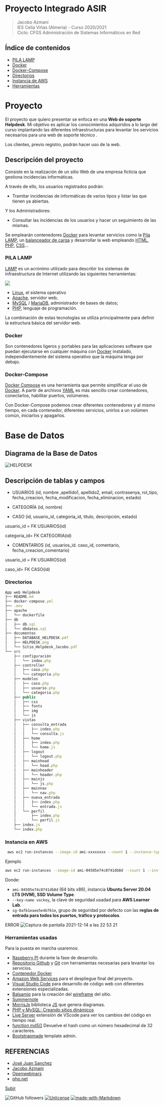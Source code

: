 <a name="top"></a>
# Proyecto Integrado ASIR
> Jacobo Azmani  
> IES Celia Viñas (Almería) - Curso 2020/2021  
> Ciclo: CFGS Administración de Sistemas Informáticos en Red 

## Índice de contenidos
*  [PILA LAMP](#item1)
*  [Docker](#item2)
*  [Docker-Compose](#item3)
*  [Directorios](#item4)
*  [Instancia de AWS](#item5)
*  [Herramientas](#item6)

# Proyecto
El proyecto que quiero presentar se enfoca en una **Web de soporte Helpdesk**. Mi objetivo es aplicar los conocimientos adquiridos a lo largo del curso implantando las diferentes infraestructuras para levantar los servicios necesarios para una web de soporte técnico . 

Los clientes, previo registro, podrán hacer uso de la web.

## Descripción del proyecto
Consiste en la realización de un sitio Web de una empresa ficticia que gestiona incidencias informáticas.

A través de ello, los usuarios registrados podrán:

- Tramitar incidencias de informáticas de varios tipos y listar las que tienen ya abiertas.

Y los Administradores:

- Consultar las incidencias de los usuarios y hacer un seguimiento de las mismas.

  
Se emplearán contenedores [Docker](https://www.docker.com/) para levantar servicios como la [Pila LAMP](https://es.wikipedia.org/wiki/LAMP), un [balanceador de carga](https://es.wikipedia.org/wiki/Equilibrador_de_carga) y desarrollar la web empleando [HTML](https://developer.mozilla.org/es/docs/Web/HTML), [PHP](https://www.php.net/), [CSS](https://developer.mozilla.org/es/docs/Web/CSS)...

  
<a  name="item1"></a>

### PILA LAMP

[LAMP](https://es.wikipedia.org/wiki/LAMP) es un acrónimo utilizado para describir los sistemas de infraestructura de Internet utilizando las siguientes herramientas:

  

![](https://lh4.googleusercontent.com/wmCuTDpkpnkjtu8_EtTcK3usdu5NcQyHkphLmApGya_j3ulA8OGTKAnrIrjVrt7gh-nwF23GYXDFE9AwdEIw8OwkuOHz9Uq_y8XpzFctBODDl23cZQsDL0-Cw267y6xovLe8nwnk)


-  [Linux](https://es.wikipedia.org/wiki/GNU/Linux), el sistema operativo
-  [Apache](https://httpd.apache.org/), servidor web;
-  [MySQL](https://www.mysql.com/) / [MariaDB](https://mariadb.org/), administrador de bases de datos;
-  [PHP](https://www.php.net/), lenguaje de programación.

  

La combinación de estas tecnologías se utiliza principalmente para definir la estructura básica del servidor web.

  

<a  name="item2"></a>

### Docker

  

Son contenedores ligeros y portables para las aplicaciones software que puedan ejecutarse en cualquier máquina con [Docker](https://www.docker.com/) instalado, independientemente del sistema operativo que la máquina tenga por debajo.

  

<a  name="item3"></a>

### Docker-Compose

  

[Docker Compose](https://docs.docker.com/compose/) es una herramienta que permite simplificar el uso de [Docker](https://www.docker.com/). A partir de archivos [YAML](https://es.wikipedia.org/wiki/YAML) es más sencillo crear contenedores, conectarlos, habilitar puertos, volúmenes.

  

Con Docker-Compose podemos crear diferentes contenedores y al mismo tiempo, en cada contenedor, diferentes servicios, unirlos a un volúmen común, iniciarlos y apagarlos.


# Base de Datos

## Diagrama de la Base de Datos

![HELPDESK](https://user-images.githubusercontent.com/58173221/142851931-b79d6ce6-86a5-40cc-8f5e-509bb20f0cfd.png)

  
## Descripción de tablas y campos

-   USUARIOS (id, nombre ,apellido1, apellido2, email, contrasenya, rol_tipo, fecha_creacion, fecha_modificacion, fecha_eliminacion, estado)  

-   CATEGORÍA (id, nombre)  

-   CASO (id,  usuario_id, categoria_id, título, descripción, estado)

usuario_id = FK USUARIOS(id) 

categoria_id= FK CATEGORIA(id) 

-   COMENTARIOS (id, usuarios_id. caso_id, comentario, fecha_creacion_comentario)

usuario_id = FK USUARIOS(id) 

caso_id= FK CASO(id) 

<a name="item4"></a>

### Directorios

```javascript
App web Helpdesk
├── README.md
├── docker-compose.yml
├── .env
├── apache
│   └── dockerfile
├── db
│   ├── db.sql
│   └── dbdatos.sql
├── documentos
│   ├── DATABASE_HELPDESK.pdf
│   ├── HELPDESK.png
│   └── Sitio_Helpdesk_Jacobo.pdf
└── src
    ├── configuración
    │   └── index.php
    ├── controller
    │   ├── caso.php
    │   └── categoria.php
    ├── modelos
    │   ├── caso.php
    │   ├── usuario.php
    │   └── categoria.php
    ├── public
    │   ├── css
    │   ├── fonts
    │   ├── img
    │   └── js
    ├── vistas
    │   ├── consulta_entrada
    │   │ 	├── index.php
    │   │	└── consulta.js
    │   ├── home
    │   │ 	├── index.php
    │   │	└── home.js
    │   ├── logout
    │   │	└── logout.php
    │   ├── mainhead
    │   │	└── head.php
    │   ├── mainheader
    │   │	└── header.php
    │   ├── mainjs
    │   │	└── js.php
    │   ├── mainnav
    │   │	└── nav.php
    │   ├── nueva_entrada
    │   │ 	├── index.php
    │   │	└── entrada.js
    │   └── perfil
    │    	├── index.php
    │   	└── perfil.js
    ├── index.js
    └── index.php

```

<a name="item5"></a>

### Instancia en AWS

```bash
 aws ec2 run-instances --image-id ami-xxxxxxxx --count 1 --instance-type t2.micro --key-name MyKeyPair --security-group-ids sg-903004f8 --subnet-id subnet-6e7f829e
```

Ejemplo
```bash
aws ec2 run-instances --image-id ami-04505e74c0741db8d --count 1 --instance-type t2.micro --key-name vockey --security-group-ids sg-0afb1eaee5e4b761e
```
         
Donde: 
- ``ami-04505e74c0741db8d`` (64 bits x86), instancia **Ubuntu Server 20.04 LTS (HVM), SSD Volume Type**.
- ``--key-name vockey``, la clave de seguridad usadad para **AWS Learner Lab**.
- ``sg-0afb1eaee5e4b761e``, grupo de seguridad por defecto con las **reglas de entrada para todos los puertos, tráfico y protocolos**. 

ERROR
![Captura de pantalla 2021-12-14 a las 22 53 21](https://user-images.githubusercontent.com/58173221/146085557-08bd18af-8765-4d5c-85bc-a580e5bdacce.png)

         
<a name="item6"></a>

### Herramientas usadas

Para la puesta en marcha usaremos:
-  [Raspberry PI](https://www.raspberrypi.org/) durante la fase de desarrollo.
-  [Repositorio Github](https://github.com/) y [Git](https://git-scm.com/) con herramientas necesarias para levantar los servicios.
-  [Contenedor Docker](https://aws.amazon.com/es/docker/)
-  [Amazon Web Services](https://aws.amazon.com/es/) para el despliegue final del proyecto.
-  [Visual Studio Code](https://code.visualstudio.com/) para desarrollo de código web con diferentes extensiones especializadas.
-  [Balsamiq](https://balsamiq.com/) para la creación del [wireframe](https://es.wikipedia.org/wiki/Website_wireframe) del sitio.
-  [Summernote](https://summernote.org/)
-  [MorrisJs](https://morrisjs.github.io/morris.js/) biblioteca [JS](https://developer.mozilla.org/es/docs/Web/JavaScript) que genera diagramas.
-  [PHP y MySQL: Creando sitios dinámicos](https://openwebinars.net/cursos/php-mysql/)
-  [Live Server](https://marketplace.visualstudio.com/items?itemName=ritwickdey.LiveServer) extensión de VScode para ver los cambios del código en tiempo real.
-  [function md5()](http://www.md5.cz/) Devuelve el hash como un número hexadecimal de 32 caracteres.
-  [Bootstrapmade](https://bootstrapmade.com/bootstrap-admin-templates/) template admin.

  

## REFERENCIAS
-  [José Juan Sanchez](https://github.com/josejuansanchez/iaw-practica-lamp-docker)
-  [Jacobo Azmani](https://github.com/jacobo87)
-  [Openwebinars](https://openwebinars.net/)
-  [php.net](https://www.php.net/manual/es/)

[Subir](#top)


![GitHub followers](https://img.shields.io/github/followers/jacobo87?logo=Github&style=social)
[![Unlicense](https://img.shields.io/badge/License-Unlicense-blue.svg)](https://unlicense.org/)
[![made-with-Markdown](https://img.shields.io/badge/Made%20with-Markdown-1f425f.svg)](http://commonmark.org)
